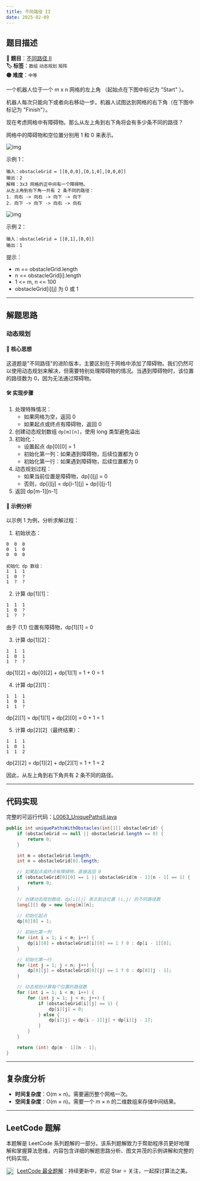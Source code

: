 ```yaml
---
title: 不同路径 II
date: 2025-02-09
---
```


## 题目描述

**🔗 题目**：[不同路径 II](https://leetcode.cn/problems/unique-paths-ii/)  
**🏷️ 标签**：`数组` `动态规划` `矩阵`  
**🟡 难度**：`中等`  

一个机器人位于一个 m x n 网格的左上角 （起始点在下图中标记为 "Start" ）。

机器人每次只能向下或者向右移动一步。机器人试图达到网格的右下角（在下图中标记为 "Finish"）。

现在考虑网格中有障碍物。那么从左上角到右下角将会有多少条不同的路径？

网格中的障碍物和空位置分别用 1 和 0 来表示。

![img](https://assets.leetcode.com/uploads/2020/11/04/robot1.jpg)

示例 1：
```
输入：obstacleGrid = [[0,0,0],[0,1,0],[0,0,0]]
输出：2
解释：3x3 网格的正中间有一个障碍物。
从左上角到右下角一共有 2 条不同的路径：
1. 向右 -> 向右 -> 向下 -> 向下
2. 向下 -> 向下 -> 向右 -> 向右
```

![img](https://assets.leetcode.com/uploads/2020/11/04/robot2.jpg)

示例 2：
```
输入：obstacleGrid = [[0,1],[0,0]]
输出：1
```

提示：
- m == obstacleGrid.length
- n == obstacleGrid[i].length
- 1 <= m, n <= 100
- obstacleGrid[i][j] 为 0 或 1

---

## 解题思路
### 动态规划

#### 📝 核心思想
这道题是"不同路径"的进阶版本，主要区别在于网格中添加了障碍物。我们仍然可以使用动态规划来解决，但需要特别处理障碍物的情况。当遇到障碍物时，该位置的路径数为 0，因为无法通过障碍物。

#### 🛠️ 实现步骤
1. 处理特殊情况：
   - 如果网格为空，返回 0
   - 如果起点或终点有障碍物，返回 0
2. 创建动态规划数组 `dp[m][n]`，使用 long 类型避免溢出
3. 初始化：
   - 设置起点 dp[0][0] = 1
   - 初始化第一列：如果遇到障碍物，后续位置都为 0
   - 初始化第一行：如果遇到障碍物，后续位置都为 0
4. 动态规划过程：
   - 如果当前位置是障碍物，dp[i][j] = 0
   - 否则，dp[i][j] = dp[i-1][j] + dp[i][j-1]
5. 返回 dp[m-1][n-1]

#### 🧩 示例分析
以示例 1 为例，分析求解过程：

1. 初始状态：
```
0  0  0
0  1  0
0  0  0

初始化 dp 数组：
1  1  1
1  0  ?
1  ?  ?
```

2. 计算 dp[1][1]：
```
1  1  1
1  0  ?
1  ?  ?
```
由于 (1,1) 位置有障碍物，dp[1][1] = 0

3. 计算 dp[1][2]：
```
1  1  1
1  0  1
1  ?  ?
```
dp[1][2] = dp[0][2] + dp[1][1] = 1 + 0 = 1

4. 计算 dp[2][1]：
```
1  1  1
1  0  1
1  1  ?
```
dp[2][1] = dp[1][1] + dp[2][0] = 0 + 1 = 1

5. 计算 dp[2][2]（最终结果）：
```
1  1  1
1  0  1
1  1  2
```
dp[2][2] = dp[1][2] + dp[2][1] = 1 + 1 = 2

因此，从左上角到右下角共有 2 条不同的路径。

---

## 代码实现

完整的可运行代码：[L0063_UniquePathsII.java](../src/main/java/L0063_UniquePathsII.java)

```java
public int uniquePathsWithObstacles(int[][] obstacleGrid) {
    if (obstacleGrid == null || obstacleGrid.length == 0) {
        return 0;
    }

    int m = obstacleGrid.length;
    int n = obstacleGrid[0].length;

    // 如果起点或终点有障碍物，直接返回 0
    if (obstacleGrid[0][0] == 1 || obstacleGrid[m - 1][n - 1] == 1) {
        return 0;
    }

    // 创建动态规划数组，dp[i][j] 表示到达位置 (i,j) 的不同路径数
    long[][] dp = new long[m][n];
    
    // 初始化起点
    dp[0][0] = 1;

    // 初始化第一列
    for (int i = 1; i < m; i++) {
        dp[i][0] = obstacleGrid[i][0] == 1 ? 0 : dp[i - 1][0];
    }

    // 初始化第一行
    for (int j = 1; j < n; j++) {
        dp[0][j] = obstacleGrid[0][j] == 1 ? 0 : dp[0][j - 1];
    }

    // 动态规划计算每个位置的路径数
    for (int i = 1; i < m; i++) {
        for (int j = 1; j < n; j++) {
            if (obstacleGrid[i][j] == 1) {
                dp[i][j] = 0;
            } else {
                dp[i][j] = dp[i - 1][j] + dp[i][j - 1];
            }
        }
    }

    return (int) dp[m - 1][n - 1];
}
```

---

## 复杂度分析

- **时间复杂度**：O(m × n)。需要遍历整个网格一次。
- **空间复杂度**：O(m × n)。需要一个 m × n 的二维数组来存储中间结果。

---

## LeetCode 题解

本题解是 LeetCode 系列题解的一部分。该系列题解致力于帮助程序员更好地理解和掌握算法思维，内容包含详细的解题思路分析、图文并茂的示例讲解和完整的代码实现。

<img src="https://github.githubassets.com/images/modules/logos_page/GitHub-Mark.png" alt="GitHub" width="20" style="vertical-align: middle; margin-right: 5px"> [LeetCode 最全题解](https://github.com/LjyYano/LeetCode)：持续更新中，欢迎 Star ⭐️ 关注，一起探讨算法之美。 